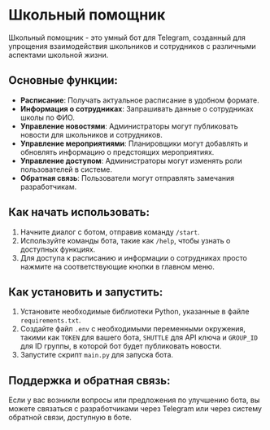 # Школьный помощник

Школьный помощник - это умный бот для Telegram, созданный для упрощения взаимодействия школьников и сотрудников с различными аспектами школьной жизни.

## Основные функции:

- **Расписание**: Получать актуальное расписание в удобном формате.
- **Информация о сотрудниках**: Запрашивать данные о сотрудниках школы по ФИО.
- **Управление новостями**: Администраторы могут публиковать новости для школьников и сотрудников.
- **Управление мероприятиями**: Планировщики могут добавлять и обновлять информацию о предстоящих мероприятиях.
- **Управление доступом**: Администраторы могут изменять роли пользователей в системе.
- **Обратная связь**: Пользователи могут отправлять замечания разработчикам.

## Как начать использовать:

1. Начните диалог с ботом, отправив команду `/start`.
2. Используйте команды бота, такие как `/help`, чтобы узнать о доступных функциях.
3. Для доступа к расписанию и информации о сотрудниках просто нажмите на соответствующие кнопки в главном меню.

## Как установить и запустить:

1. Установите необходимые библиотеки Python, указанные в файле `requirements.txt`.
2. Создайте файл `.env` с необходимыми переменными окружения, такими как `TOKEN` для вашего бота, `SHUTTLE` для API ключа и `GROUP_ID` для ID группы, в которой бот будет публиковать новости.
3. Запустите скрипт `main.py` для запуска бота.

## Поддержка и обратная связь:

Если у вас возникли вопросы или предложения по улучшению бота, вы можете связаться с разработчиками через Telegram или через систему обратной связи, доступную в боте.

